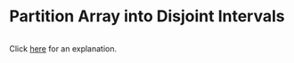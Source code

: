 # Partition Array into Disjoint Intervals 

~~~java

~~~

Click [here](Explanation.md) for an explanation.

